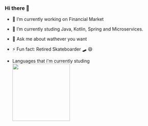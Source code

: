 ### Hi there 👋

<!--
**CaikeBispo/CaikeBispo** is a ✨ _special_ ✨ repository because its `README.md` (this file) appears on your GitHub profile.
Here are some ideas to get you started: 
-->

- 🔭 I’m currently working on Financial Market
<!--  -->
- 🌱 I’m currently studing Java, Kotlin, Spring and Microservices.
<!-- - 👯 I’m looking to collaborate on ... -->
<!-- - 🤔 I’m looking for help with ... -->
- 💬 Ask me about wathever you want
<!-- - 📫 How to reach me: ... -->
<!-- - 😄 Pronouns: ... -->
- ⚡ Fun fact: Retired Skateboarder :skateboard: :smile:	

<!--- Statistics <br />
      <img height="180em" src="https://github-readme-stats.vercel.app/api?username=caikebispo&show_icons=true&theme=dark&include_all_commits=true&count_private=true"/> -->
  
- Languages that i'm currently studing <br />
      <img height="180em" src="https://github-readme-stats.vercel.app/api/top-langs/?username=caikebispo&layout=compact&langs_count=7&theme=dark"/>

<!--![Contribution](https://activity-graph.herokuapp.com/graph?username=CAIKEBISPO&&theme=xcode&hide_border=true&area=true) -->

